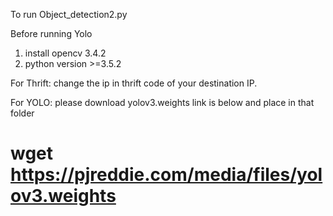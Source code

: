 To run Object_detection2.py

Before running Yolo
1. install opencv 3.4.2
2. python version >=3.5.2

For Thrift:
change the ip in thrift code of your destination IP.

For YOLO:
please download yolov3.weights link is below and place in that folder
#  wget https://pjreddie.com/media/files/yolov3.weights
